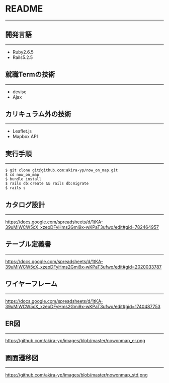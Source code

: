 # README
---
## 開発言語
---
- Ruby2.6.5
- Rails5.2.5

## 就職Termの技術
---
- devise
- Ajax

## カリキュラム外の技術
---
- Leaflet.js
- Mapbox API

## 実行手順
---
```
$ git clone git@github.com:akira-yp/now_on_map.git
$ cd now_on_map
$ bundle install
$ rails db:create && rails db:migrate
$ rails s
```

## カタログ設計
---
https://docs.google.com/spreadsheets/d/1tKA-39uMiWCW5cX_xzeoDFyHms2Gmi9x-wKPaT3ufwo/edit#gid=782464957

## テーブル定義書
---
https://docs.google.com/spreadsheets/d/1tKA-39uMiWCW5cX_xzeoDFyHms2Gmi9x-wKPaT3ufwo/edit#gid=2020033787

## ワイヤーフレーム
---
https://docs.google.com/spreadsheets/d/1tKA-39uMiWCW5cX_xzeoDFyHms2Gmi9x-wKPaT3ufwo/edit#gid=1740487753

## ER図
---
https://github.com/akira-yp/images/blob/master/nowonmap_er.png

## 画面遷移図
---
https://github.com/akira-yp/images/blob/master/nowonmap_std.png
